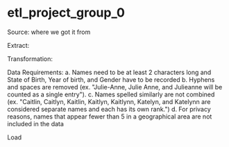 # etl_project_group_0

Source: where we got it from

Extract:


Transformation:


Data Requirements:
a. Names need to be at least 2 characters long and State of Birth, Year of birth, and Gender have to be recorded
b. Hyphens and spaces are removed (ex. "Julie-Anne, Julie Anne, and Julieanne will be counted as a single entry").
c. Names spelled similarly are not combined (ex. "Caitlin, Caitlyn, Kaitlin, Kaitlyn, Kaitlynn, Katelyn, and Katelynn are considered separate names and each has its own rank.")
d. For privacy reasons, names that appear fewer than 5 in a geographical area are not included in the data


Load
